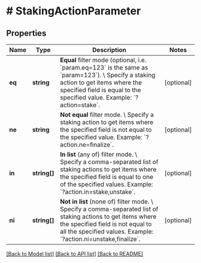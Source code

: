 # # StakingActionParameter

## Properties

Name | Type | Description | Notes
------------ | ------------- | ------------- | -------------
**eq** | **string** | **Equal** filter mode (optional, i.e. &#x60;param.eq&#x3D;123&#x60; is the same as &#x60;param&#x3D;123&#x60;). \\ Specify a staking action to get items where the specified field is equal to the specified value.  Example: &#x60;?action&#x3D;stake&#x60;. | [optional]
**ne** | **string** | **Not equal** filter mode. \\ Specify a staking action to get items where the specified field is not equal to the specified value.  Example: &#x60;?action.ne&#x3D;finalize&#x60;. | [optional]
**in** | **string[]** | **In list** (any of) filter mode. \\ Specify a comma-separated list of staking actions to get items where the specified field is equal to one of the specified values.  Example: &#x60;?action.in&#x3D;stake,unstake&#x60;. | [optional]
**ni** | **string[]** | **Not in list** (none of) filter mode. \\ Specify a comma-separated list of staking actions to get items where the specified field is not equal to all the specified values.  Example: &#x60;?action.ni&#x3D;unstake,finalize&#x60;. | [optional]

[[Back to Model list]](../../README.md#models) [[Back to API list]](../../README.md#endpoints) [[Back to README]](../../README.md)
